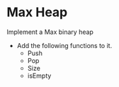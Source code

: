 # Max Heap

Implement a Max binary heap 
 - Add the following functions to it.
    - Push 
    - Pop
    - Size
    - isEmpty
    